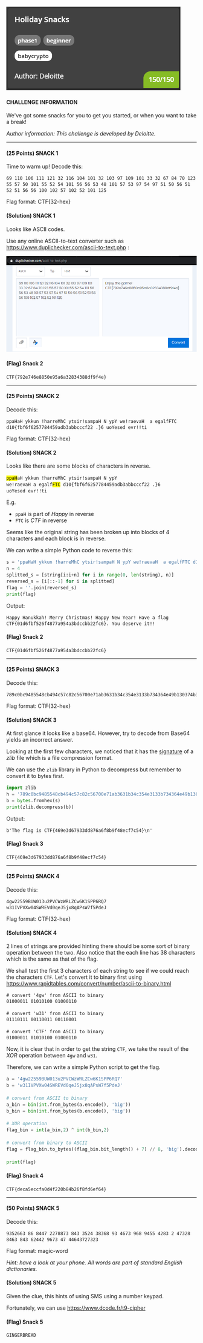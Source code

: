 ![challenge](./img/Capture.PNG)

#### CHALLENGE INFORMATION

We've got some snacks for you to get you started, or when you want to take a break!

*Author information: This challenge is developed by Deloitte.*

---

#### (25 Points) SNACK 1

Time to warm up! Decode this:

```
69 110 106 111 121 32 116 104 101 32 103 97 109 101 33 32 67 84 70 123 55 57 50 101 55 52 54 101 56 56 53 48 101 57 53 97 54 97 51 50 56 51 52 51 56 56 100 102 57 102 52 101 125
```

Flag format: CTF{32-hex}

#### (Solution) SNACK 1

Looks like ASCII codes.

Use any online ASCII-to-text converter such as https://www.duplichecker.com/ascii-to-text.php :

![Flag](./img/Flag.PNG)

#### (Flag) Snack 2

```
CTF{792e746e8850e95a6a32834388df9f4e}
```

---

#### (25 Points) SNACK 2

Decode this:

```
ppaHaH ykkun !harreMhC ytsir!sampaH N ypY we!raevaH  a egalfFTC d10{fbf6f6257784459adb3abbcccf22 .}6 uoYesed evr!!ti
```

Flag format: CTF{32-hex}

#### (Solution) SNACK 2

Looks like there are some blocks of characters in reverse.

<code><mark>ppaH</mark>aH ykkun !harreMhC ytsir!sampaH N ypY we!raevaH  a egalf<mark>FTC</mark> d10{fbf6f6257784459adb3abbcccf22 .}6 uoYesed evr!!ti</code>

E.g.

- `ppaH` is part of *Happy* in reverse
- `FTC` is *CTF* in reverse

Seems like the original string has been broken up into blocks of 4 characters and each block is in reverse.

We can write a simple Python code to reverse this:

```python
s = 'ppaHaH ykkun !harreMhC ytsir!sampaH N ypY we!raevaH  a egalfFTC d10{fbf6f6257784459adb3abbcccf22 .}6 uoYesed evr!!ti'
n = 4
splitted_s = [string[i:i+n] for i in range(0, len(string), n)]
reversed_s = [i[::-1] for i in splitted]
flag = ''.join(reversed_s)
print(flag)
```

Output:

```
Happy Hanukkah! Merry Christmas! Happy New Year! Have a flag CTF{01d6fbf526f4877a954a3bdccbb22fc6}. You deserve it!!
```

#### (Flag) Snack 2

```
CTF{01d6fbf526f4877a954a3bdccbb22fc6}
```

---

#### (25 Points) SNACK 3

Decode this:

```
789c0bc9485548cb494c57c82c56700e71ab3631b34c354e3133b734364e49b130374b344bb348b24c33b1484d4e334f3635a9e5020083360ec2
```

Flag format: CTF{32-hex}

#### (Solution) SNACK 3

At first glance it looks like a base64. However, try to decode from Base64 yields an incorrect answer.

Looking at the first few characters, we noticed that it has the [signature](https://en.wikipedia.org/wiki/List_of_file_signatures) of a *zlib* file which is a file compression format.

We can use the `zlib` library in Python to decompress but remember to convert it to bytes first.

```python
import zlib
h = '789c0bc9485548cb494c57c82c56700e71ab3631b34c354e3133b734364e49b130374b344bb348b24c33b1484d4e334f3635a9e5020083360ec2'
b = bytes.fromhex(s)
print(zlib.decompress(b))
```

Output:

```
b'The flag is CTF{469e3d67933dd876a6f8b9f48ecf7c54}\n'
```

#### (Flag) Snack 3

```
CTF{469e3d67933dd876a6f8b9f48ecf7c54}
```

---

#### (25 Points) SNACK 4

Decode this:

```
4gw22559BUW013u2PVCWzWRLZCw6K1SPP6RQ7
w31IVPVXw04SWREVd0qeJ5jx8qAPsW7f5PdeJ
```

Flag format: CTF{32-hex}

#### (Solution) SNACK 4

2 lines of strings are provided hinting there should be some sort of binary operation between the two. Also notice that the each line has 38 characters which is the same as that of the flag. 

We shall test the first 3 characters of each string to see if we could reach the characters `CTF`. Let's convert it to binary first using https://www.rapidtables.com/convert/number/ascii-to-binary.html

```
# convert '4gw' from ASCII to binary
01000011 01010100 01000110

# convert 'w31' from ASCII to binary
01110111 00110011 00110001

# convert 'CTF' from ASCII to binary
01000011 01010100 01000110
```

Now, it is clear that in order to get the string `CTF`, we take the result of the *XOR*  operation between `4gw` and `w31`.

Therefore, we can write a simple Python script to get the flag.

```python
a = '4gw22559BUW013u2PVCWzWRLZCw6K1SPP6RQ7'
b = 'w31IVPVXw04SWREVd0qeJ5jx8qAPsW7f5PdeJ'

# convert from ASCII to binary
a_bin = bin(int.from_bytes(a.encode(), 'big'))
b_bin = bin(int.from_bytes(b.encode(), 'big'))

# XOR operation
flag_bin = int(a_bin,2) ^ int(b_bin,2)

# convert from binary to ASCII
flag = flag_bin.to_bytes((flag_bin.bit_length() + 7) // 8, 'big').decode()

print(flag)
```

#### (Flag) Snack 4

```
CTF{deca5eccfa0d4f220b84b26f8fd6ef64}
```

---

#### (50 Points) SNACK 5

Decode this:

```
9352663 86 8447 2278873 843 3524 38368 93 4673 968 9455 4283 2 47328 8463 843 62442 9673 47 44643727323
```

Flag format: magic-word

*Hint: have a look at your phone. All words are part of standard English dictionaries.*

#### (Solution) SNACK 5

Given the clue, this hints of using SMS using a number keypad.

Fortunately, we can use https://www.dcode.fr/t9-cipher

#### (Flag) Snack 5

```
GINGERBREAD
```


